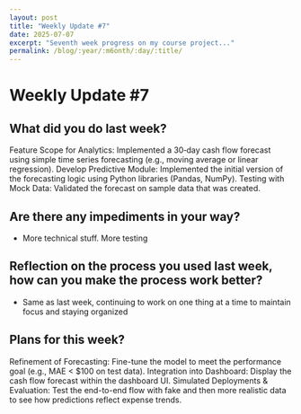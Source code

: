 ```yaml
---
layout: post
title: "Weekly Update #7"
date: 2025-07-07
excerpt: "Seventh week progress on my course project..."
permalink: /blog/:year/:m6onth/:day/:title/
---
```


# Weekly Update #7

## What did you do last week? 
Feature Scope for Analytics:
Implemented a 30‑day cash flow forecast using simple time series forecasting (e.g., moving average or linear regression).
Develop Predictive Module:
Implemented the initial version of the forecasting logic using Python libraries (Pandas, NumPy).
Testing with Mock Data:
Validated the forecast on sample data that was created.

## Are there any impediments in your way?
* More technical stuff. More testing 

## Reflection on the process you used last week, how can you make the process work better?
* Same as last week, continuing to work on one thing at a time to maintain focus and staying organized 

## Plans for this week?
Refinement of Forecasting:
Fine-tune the model to meet the performance goal (e.g., MAE < $100 on test data).
Integration into Dashboard:
Display the cash flow forecast within the dashboard UI.
Simulated Deployments & Evaluation:
Test the end-to-end flow with fake and then more realistic data to see how predictions reflect expense trends.
